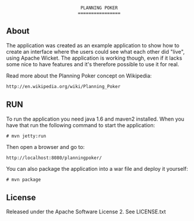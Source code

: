                                 PLANNING POKER
                               ================

About
-------     

The application was created as an example application to show how to create an
interface where the users could see what each other did "live", using Apache
Wicket.  The application is working though, even if it lacks some nice to have
features and it's therefore possible to use it for real. 

Read more about the Planning Poker concept on Wikipedia:

    http://en.wikipedia.org/wiki/Planning_Poker


RUN
-----

To run the application you need java 1.6 and maven2 installed.  When you have
that run the following command to start the application:

    # mvn jetty:run
    
Then open a browser and go to:

    http://localhost:8080/planningpoker/
    

You can also package the application into a war file and deploy it yourself:

    # mvn package
    
 
License
---------

Released under the Apache Software License 2.  See LICENSE.txt
